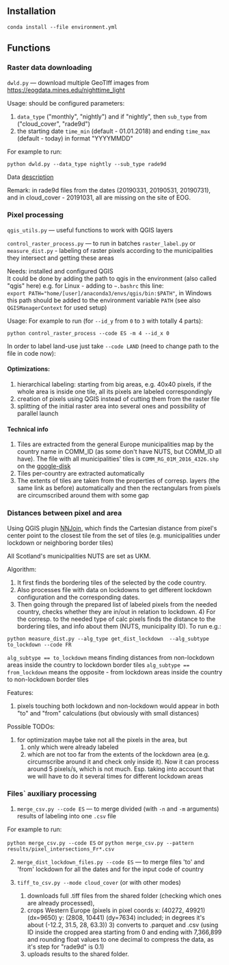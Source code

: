 ## Installation
`conda install --file environment.yml`

## Functions
### Raster data downloading
`dwld.py` —  download multiple GeoTIff images from https://eogdata.mines.edu/nighttime_light

Usage: should be configured parameters:
1) `data_type` ("monthly", "nightly") 
and if "nightly", then `sub_type` from ("cloud_cover", "rade9d")
2) the starting date `time_min` (default - 01.01.2018) and ending `time_max` (default - today) in format "YYYYMMDD"

For example to run:

`python dwld.py --data_type nightly --sub_type rade9d`

Data [description](https://eogdata.mines.edu/products/vnl/)

Remark: in rade9d files from the dates (20190331, 20190531, 20190731), and in cloud_cover - 20191031, 
all are missing on the site of EOG.

### Pixel processing
`qgis_utils.py` — useful functions to work with QGIS layers

`control_raster_process.py` —  to run in batches `raster_label.py` or `measure_dist.py` - labeling of raster pixels according 
to the municipalities they intersect and getting these areas

Needs: installed and configured QGIS\
It could be done by adding the path to qgis in the 
environment (also called "qgis" here) e.g. for Linux - adding to 
`~.bashrc` this line:\
`export PATH="home/[user]/anaconda3/envs/qgis/bin:$PATH"`,
in Windows this path should be added to the environment 
variable `PATH`
(see also `QGISManagerContext` for used setup)

Usage:
For example to run (for `--id_y` from `0` to `3` 
with totally 4 parts):

`python control_raster_process --code ES -m 4 --id_x 0`

In order to label land-use just take `--code LAND`
(need to change path to the file in code now):

#### Optimizations:
1) hierarchical labeling: starting from big areas, e.g. 40x40 pixels, if the whole area is inside one tile, 
all its pixels are labeled correspondingly
2) creation of pixels using QGIS instead of cutting them from the raster file
3) splitting of the initial raster area into several ones and possibility of parallel launch

#### Technical info
1) Tiles are extracted from the general Europe municipalities map by the country name in COMM_ID
   (as some don't have NUTS, but COMM_ID all have).
   The file with all municipalities' tiles is `COMM_RG_01M_2016_4326.shp` 
   on the [google-disk](https://drive.google.com/drive/folders/1bJRAxose2mekKBZHRilsgRgMzOK5i6yl?usp=sharing)
2) Tiles per-country are extracted automatically
3) The extents of tiles are taken from the properties of corresp. layers (the same link as before) automatically and then the rectangulars 
   from pixels are circumscribed around them with some gap
   
### Distances between pixel and area

Using QGIS plugin [NNJoin](http://arken.nmbu.no/~havatv/gis/qgisplugins/NNJoin/), 
which finds the Cartesian distance from pixel's center point to the closest tile from the set of tiles
(e.g. municipalities under lockdown or neighboring border tiles)

All Scotland's municipalities NUTS are set as UKM.

Algorithm:
1) It first finds the bordering tiles of the selected by the code country.
2) Also processes file with data on lockdowns to get different lockdown configuration
and the corresponding dates.
3) Then going through the prepared list of labeled pixels from the needed
country, checks whether they are in/out in relation to lockdown.
   4) For the corresp. to the needed type of calc pixels finds 
      the distance to the bordering tiles, and info about them 
      (NUTS, municipality ID).
To run e.g.:

`python measure_dist.py --alg_type get_dist_lockdown 
--alg_subtype to_lockdown --code FR`

`alg_subtype == to_lockdown` means finding distances from non-lockdown
areas inside the country to lockdown border tiles
`alg_subtype == from_lockdown` means the opposite - from lockdown
areas inside the country to non-lockdown border tiles

Features:
1) pixels touching both lockdown and non-lockdown would appear in
both "to" and "from" calculations 
   (but obviously with small distances)
   
Possible TODOs:
1) for optimization maybe take not all the pixels in the area, but
   1) only which were already labeled
   2) which are not too far from the extents of the lockdown area 
      (e.g. circumscribe around it and check only inside it). 
      Now it can process around 5 pixels/s, which is not much.
      Esp. taking into account that we will have to do it several times for different
      lockdown areas
      
### Files` auxiliary processing
1) `merge_csv.py --code ES` — to merge divided (with `-n` and `-m` arguments) 
   results of labeling into one `.csv` file

For example to run:

`python merge_csv.py --code ES` or `python merge_csv.py --pattern results/pixel_intersections_Fr*.csv`

2) `merge_dist_lockdown_files.py --code ES` —  to merge files 'to' and 'from' lockdown for all the dates and for the input code of country

3) `tiff_to_csv.py --mode cloud_cover` (or with other modes) 
   1) downloads 
   full .tiff files from the shared folder 
   (checking which ones are already processed), 
   2) crops Western Europe (pixels in pixel coords x: (40272, 49921) (dx=9650)
    y: (2808, 10441) (dy=7634) included; 
   in degrees it's about (-12.2, 31.5, 28, 63.3))
      3) converts to .parquet and .csv (using ID inside the cropped area
         starting from 0 and ending with 7,366,899 and rounding float 
         values to one decimal to compress the data, as it's step for "rade9d" 
         is 0.1)
   4) uploads results to the shared folder. 
